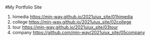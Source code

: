 #My Portfolio Site
1. himedia https://min-way.github.io/2021uiux_site/01himedia
1. college https://min-way.github.io/2021uiux_site/02college
1. tour https://min-way.github.io/2021uiux_site/03tour
1. company https://github.com/min-way/2021uiux_site/05company
